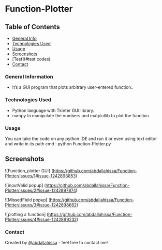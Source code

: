 # Function-Plotter


## Table of Contents
* [General Info](#general-information)
* [Technologies Used](#technologies-used)
* [Usage](#usage)
* [Screenshots](#screenshots)
* [Test](#test codes)
* [Contact](#contact)




### General Information

- It’s a GUI program that plots arbitrary user-entered function..

### Technologies Used

- Python language with Tkinter GUI library.
- numpy to manipulate the numbers and matplotlib to plot the function.


### Usage

You can take the code on any python IDE and run it or even using text editor and write in its path cmd : 
python Function-Plotter.py


## Screenshots
![Function_plotter GUI] (https://github.com/abdallahissa/Function-Plotter/issues/1#issue-1242893853)

![inputValid popup] (https://github.com/abdallahissa/Function-Plotter/issues/2#issue-1242897874)

![MissedField popup] (https://github.com/abdallahissa/Function-Plotter/issues/3#issue-1242898662)

![plotting a function] (https://github.com/abdallahissa/Function-Plotter/issues/4#issue-1242899232)



### Contact
Created by [@abdallahissa](https://www.linkedin.com/in/abdallaissa/) - feel free to contact me!

